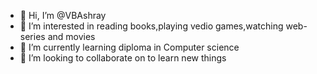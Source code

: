 - 👋 Hi, I’m @VBAshray
- 👀 I’m interested in reading books,playing vedio games,watching web-series and movies
- 🌱 I’m currently learning diploma in Computer science
- 💞️ I’m looking to collaborate on to learn new things

<!---
VBAshray/VBAshray is a ✨ special ✨ repository because its `README.md` (this file) appears on your GitHub profile.
You can click the Preview link to take a look at your changes.
--->
